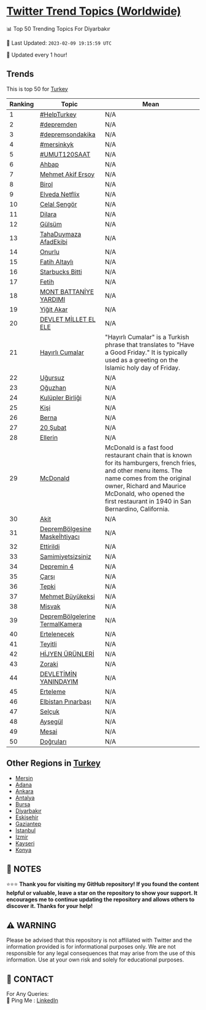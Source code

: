 [Twitter Trend Topics (Worldwide)](https://github.com/ErcinDedeoglu/Twitter-Trend-Topics)
==========


📊 Top 50 Trending Topics For Diyarbakır

📆 Last Updated: `2023-02-09 19:15:59 UTC`

🔧 Updated every 1 hour!


## Trends

This is top 50 for [Turkey](</Turkey>)

| Ranking | Topic | Mean |
| ------- | ------------ | ------------ |
| 1 | [#HelpTurkey](http://twitter.com/search?q=%23HelpTurkey) | N/A |
| 2 | [#depremden](http://twitter.com/search?q=%23depremden) | N/A |
| 3 | [#depremsondakika](http://twitter.com/search?q=%23depremsondakika) | N/A |
| 4 | [#mersinkyk](http://twitter.com/search?q=%23mersinkyk) | N/A |
| 5 | [#UMUT120SAAT](http://twitter.com/search?q=%23UMUT120SAAT) | N/A |
| 6 | [Ahbap](http://twitter.com/search?q=Ahbap) | N/A |
| 7 | [Mehmet Akif Ersoy](http://twitter.com/search?q=Mehmet+Akif+Ersoy) | N/A |
| 8 | [Birol](http://twitter.com/search?q=Birol) | N/A |
| 9 | [Elveda Netflix](http://twitter.com/search?q=Elveda+Netflix) | N/A |
| 10 | [Celal Şengör](http://twitter.com/search?q=Celal+%c5%9eeng%c3%b6r) | N/A |
| 11 | [Dilara](http://twitter.com/search?q=Dilara) | N/A |
| 12 | [Gülsüm](http://twitter.com/search?q=G%c3%bcls%c3%bcm) | N/A |
| 13 | [TahaDuymaza AfadEkibi](http://twitter.com/search?q=TahaDuymaza+AfadEkibi) | N/A |
| 14 | [Onurlu](http://twitter.com/search?q=Onurlu) | N/A |
| 15 | [Fatih Altaylı](http://twitter.com/search?q=Fatih+Altayl%c4%b1) | N/A |
| 16 | [Starbucks Bitti](http://twitter.com/search?q=Starbucks+Bitti) | N/A |
| 17 | [Fetih](http://twitter.com/search?q=Fetih) | N/A |
| 18 | [MONT BATTANİYE YARDIMI](http://twitter.com/search?q=MONT+BATTAN%c4%b0YE+YARDIMI) | N/A |
| 19 | [Yiğit Akar](http://twitter.com/search?q=Yi%c4%9fit+Akar) | N/A |
| 20 | [DEVLET MİLLET EL ELE](http://twitter.com/search?q=DEVLET+M%c4%b0LLET+EL+ELE) | N/A |
| 21 | [Hayırlı Cumalar](http://twitter.com/search?q=Hay%c4%b1rl%c4%b1+Cumalar) | "Hayırlı Cumalar" is a Turkish phrase that translates to "Have a Good Friday." It is typically used as a greeting on the Islamic holy day of Friday. |
| 22 | [Uğursuz](http://twitter.com/search?q=U%c4%9fursuz) | N/A |
| 23 | [Oğuzhan](http://twitter.com/search?q=O%c4%9fuzhan) | N/A |
| 24 | [Kulüpler Birliği](http://twitter.com/search?q=Kul%c3%bcpler+Birli%c4%9fi) | N/A |
| 25 | [Kişi](http://twitter.com/search?q=Ki%c5%9fi) | N/A |
| 26 | [Berna](http://twitter.com/search?q=Berna) | N/A |
| 27 | [20 Şubat](http://twitter.com/search?q=20+%c5%9eubat) | N/A |
| 28 | [Ellerin](http://twitter.com/search?q=Ellerin) | N/A |
| 29 | [McDonald](http://twitter.com/search?q=McDonald) | McDonald is a fast food restaurant chain that is known for its hamburgers, french fries, and other menu items. The name comes from the original owner, Richard and Maurice McDonald, who opened the first restaurant in 1940 in San Bernardino, California. |
| 30 | [Akit](http://twitter.com/search?q=Akit) | N/A |
| 31 | [DepremBölgesine Maskeİhtiyacı](http://twitter.com/search?q=DepremB%c3%b6lgesine+Maske%c4%b0htiyac%c4%b1) | N/A |
| 32 | [Ettirildi](http://twitter.com/search?q=Ettirildi) | N/A |
| 33 | [Samimiyetsizsiniz](http://twitter.com/search?q=Samimiyetsizsiniz) | N/A |
| 34 | [Depremin 4](http://twitter.com/search?q=Depremin+4) | N/A |
| 35 | [Çarşı](http://twitter.com/search?q=%c3%87ar%c5%9f%c4%b1) | N/A |
| 36 | [Tepki](http://twitter.com/search?q=Tepki) | N/A |
| 37 | [Mehmet Büyükekşi](http://twitter.com/search?q=Mehmet+B%c3%bcy%c3%bckek%c5%9fi) | N/A |
| 38 | [Misvak](http://twitter.com/search?q=Misvak) | N/A |
| 39 | [DepremBölgelerine TermalKamera](http://twitter.com/search?q=DepremB%c3%b6lgelerine+TermalKamera) | N/A |
| 40 | [Ertelenecek](http://twitter.com/search?q=Ertelenecek) | N/A |
| 41 | [Teyitli](http://twitter.com/search?q=Teyitli) | N/A |
| 42 | [HİJYEN ÜRÜNLERİ](http://twitter.com/search?q=H%c4%b0JYEN+%c3%9cR%c3%9cNLER%c4%b0) | N/A |
| 43 | [Zoraki](http://twitter.com/search?q=Zoraki) | N/A |
| 44 | [DEVLETİMİN YANINDAYIM](http://twitter.com/search?q=DEVLET%c4%b0M%c4%b0N+YANINDAYIM) | N/A |
| 45 | [Erteleme](http://twitter.com/search?q=Erteleme) | N/A |
| 46 | [Elbistan Pınarbaşı](http://twitter.com/search?q=Elbistan+P%c4%b1narba%c5%9f%c4%b1) | N/A |
| 47 | [Selçuk](http://twitter.com/search?q=Sel%c3%a7uk) | N/A |
| 48 | [Ayşegül](http://twitter.com/search?q=Ay%c5%9feg%c3%bcl) | N/A |
| 49 | [Mesai](http://twitter.com/search?q=Mesai) | N/A |
| 50 | [Doğruları](http://twitter.com/search?q=Do%c4%9frular%c4%b1) | N/A |



## Other Regions in [Turkey](</Turkey>)

* [Mersin](</Turkey/Mersin.md>)
* [Adana](</Turkey/Adana.md>)
* [Ankara](</Turkey/Ankara.md>)
* [Antalya](</Turkey/Antalya.md>)
* [Bursa](</Turkey/Bursa.md>)
* [Diyarbakır](</Turkey/Diyarbakır.md>)
* [Eskişehir](</Turkey/Eskişehir.md>)
* [Gaziantep](</Turkey/Gaziantep.md>)
* [Istanbul](</Turkey/Istanbul.md>)
* [Izmir](</Turkey/Izmir.md>)
* [Kayseri](</Turkey/Kayseri.md>)
* [Konya](</Turkey/Konya.md>)



## 📝 NOTES

⭐⭐⭐ **Thank you for visiting my GitHub repository! If you found the content helpful or valuable, leave a star on the repository to show your support. It encourages me to continue updating the repository and allows others to discover it. Thanks for your help!**


## ⚠️ WARNING

Please be advised that this repository is not affiliated with Twitter and the information provided is for informational purposes only. We are not responsible for any legal consequences that may arise from the use of this information. Use at your own risk and solely for educational purposes.


## 📨 CONTACT

 For Any Queries:  
            🏓 Ping Me : [LinkedIn](https://www.linkedin.com/in/ercindedeoglu/)
